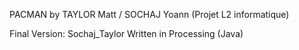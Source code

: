PACMAN by TAYLOR Matt / SOCHAJ Yoann
(Projet L2 informatique)

Final Version: Sochaj_Taylor
Written in Processing (Java) 
